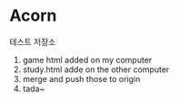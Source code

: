 # Acorn
테스트 저장소
1. game html added on my computer
2. study.html adde on the other computer
3. merge and push those to origin
4. tada~

